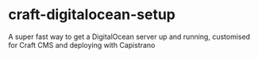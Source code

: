 # craft-digitalocean-setup
A super fast way to get a DigitalOcean server up and running, customised for Craft CMS and deploying with Capistrano
